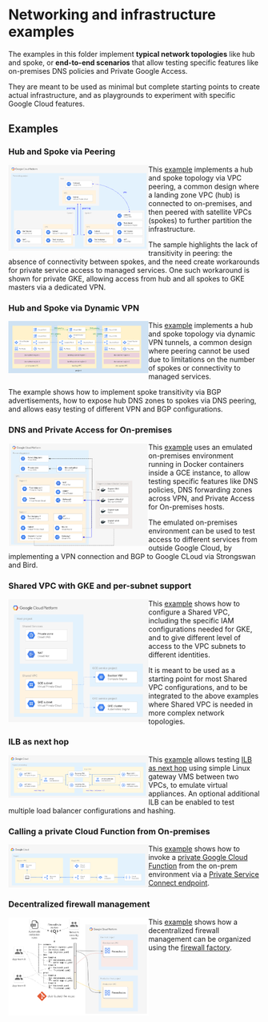 # Networking and infrastructure examples

The examples in this folder implement **typical network topologies** like hub and spoke, or **end-to-end scenarios** that allow testing specific features like on-premises DNS policies and Private Google Access.

They are meant to be used as minimal but complete starting points to create actual infrastructure, and as playgrounds to experiment with specific Google Cloud features.

## Examples

### Hub and Spoke via Peering

<a href="./hub-and-spoke-peering/" title="Hub and spoke via peering example"><img src="./hub-and-spoke-peering/diagram.png" align="left" width="280px"></a> This [example](./hub-and-spoke-peering/) implements a hub and spoke topology via VPC peering, a common design where a landing zone VPC (hub) is connected to on-premises, and then peered with satellite VPCs (spokes) to further partition the infrastructure.

The sample highlights the lack of transitivity in peering: the absence of connectivity between spokes, and the need create workarounds for private service access to managed services. One such workaround is shown for private GKE, allowing access from hub and all spokes to GKE masters via a dedicated VPN.
<br clear="left">

### Hub and Spoke via Dynamic VPN

<a href="./hub-and-spoke-vpn/" title="Hub and spoke via dynamic VPN"><img src="./hub-and-spoke-vpn/diagram.png" align="left" width="280px"></a> This [example](./hub-and-spoke-vpn/) implements a hub and spoke topology via dynamic VPN tunnels, a common design where peering cannot be used due to limitations on the number of spokes or connectivity to managed services.

The example shows how to implement spoke transitivity via BGP advertisements, how to expose hub DNS zones to spokes via DNS peering, and allows easy testing of different VPN and BGP configurations.
<br clear="left">

### DNS and Private Access for On-premises

<a href="./onprem-google-access-dns/" title="DNS and Private Access for On-premises"><img src="./onprem-google-access-dns/diagram.png" align="left" width="280px"></a> This [example](./onprem-google-access-dns/) uses an emulated on-premises environment running in Docker containers inside a GCE instance, to allow testing specific features like DNS policies, DNS forwarding zones across VPN, and Private Access for On-premises hosts.

The emulated on-premises environment can be used to test access to different services from outside Google Cloud, by implementing a VPN connection and BGP to Google CLoud via Strongswan and Bird.
<br clear="left">

### Shared VPC with GKE and per-subnet support

<a href="./shared-vpc-gke/" title="Shared VPC with GKE"><img src="./shared-vpc-gke/diagram.png" align="left" width="280px"></a> This [example](./shared-vpc-gke/) shows how to configure a Shared VPC, including the specific IAM configurations needed for GKE, and to give different level of access to the VPC subnets to different identities.

It is meant to be used as a starting point for most Shared VPC configurations, and to be integrated to the above examples where Shared VPC is needed in more complex network topologies.
<br clear="left">

### ILB as next hop

<a href="./ilb-next-hop/" title="ILB as next hop"><img src="./ilb-next-hop/diagram.png" align="left" width="280px"></a> This [example](./ilb-next-hop/) allows testing [ILB as next hop](https://cloud.google.com/load-balancing/docs/internal/ilb-next-hop-overview) using simple Linux gateway VMS between two VPCs, to emulate virtual appliances. An optional additional ILB can be enabled to test multiple load balancer configurations and hashing.
<br clear="left">

### Calling a private Cloud Function from On-premises

<a href="./private-cloud-function-from-onprem/" title="Private Cloud Function from On-premises"><img src="./private-cloud-function-from-onprem/diagram.png" align="left" width="280px"></a> This [example](./private-cloud-function-from-onprem/) shows how to invoke a [private Google Cloud Function](https://cloud.google.com/functions/docs/networking/network-settings) from the on-prem environment via a [Private Service Connect endpoint](https://cloud.google.com/vpc/docs/private-service-connect#benefits-apis).
<br clear="left">

### Decentralized firewall management

<a href="./decentralized-firewall/" title="Decentralized firewall management"><img src="./decentralized-firewall/diagram.png" align="left" width="280px"></a> This [example](./decentralized-firewall/) shows how a decentralized firewall management can be organized using the [firewall factory](../factories/net-vpc-firewall-yaml/).
<br clear="left">
